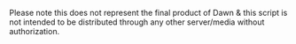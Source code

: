 Please note this does not represent the final product of Dawn & this script is not intended to be distributed through any other server/media without authorization.
